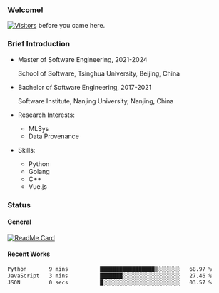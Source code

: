 ### Welcome!

[![Visitors](https://visitor-badge.laobi.icu/badge?page_id=HermitSun.HermitSun)]() before you came here.

### Brief Introduction

- Master of Software Engineering, 2021-2024
  
  School of Software, Tsinghua University, Beijing, China

- Bachelor of Software Engineering, 2017-2021
  
  Software Institute, Nanjing University, Nanjing, China

- Research Interests:
  - MLSys
  - Data Provenance

- Skills:
  - Python
  - Golang
  - C++
  - Vue.js

### Status

#### General

[![ReadMe Card](https://github-readme-stats.hermitsun.vercel.app/api?username=HermitSun&count_private=true&show_icons=true)]()

#### Recent Works

<!--START_SECTION:waka-->

```txt
Python       9 mins          █████████████████▒░░░░░░░   68.97 %
JavaScript   3 mins          ███████░░░░░░░░░░░░░░░░░░   27.46 %
JSON         0 secs          █░░░░░░░░░░░░░░░░░░░░░░░░   03.57 %
```

<!--END_SECTION:waka-->
